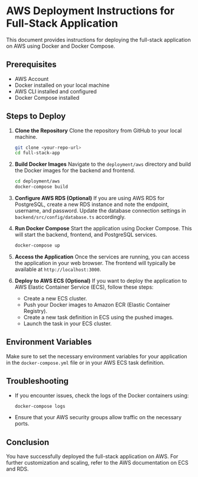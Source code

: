 # AWS Deployment Instructions for Full-Stack Application

This document provides instructions for deploying the full-stack application on AWS using Docker and Docker Compose.

## Prerequisites

- AWS Account
- Docker installed on your local machine
- AWS CLI installed and configured
- Docker Compose installed

## Steps to Deploy

1. **Clone the Repository**
   Clone the repository from GitHub to your local machine.

   ```bash
   git clone <your-repo-url>
   cd full-stack-app
   ```

2. **Build Docker Images**
   Navigate to the `deployment/aws` directory and build the Docker images for the backend and frontend.

   ```bash
   cd deployment/aws
   docker-compose build
   ```

3. **Configure AWS RDS (Optional)**
   If you are using AWS RDS for PostgreSQL, create a new RDS instance and note the endpoint, username, and password. Update the database connection settings in `backend/src/config/database.ts` accordingly.

4. **Run Docker Compose**
   Start the application using Docker Compose. This will start the backend, frontend, and PostgreSQL services.

   ```bash
   docker-compose up
   ```

5. **Access the Application**
   Once the services are running, you can access the application in your web browser. The frontend will typically be available at `http://localhost:3000`.

6. **Deploy to AWS ECS (Optional)**
   If you want to deploy the application to AWS Elastic Container Service (ECS), follow these steps:
   - Create a new ECS cluster.
   - Push your Docker images to Amazon ECR (Elastic Container Registry).
   - Create a new task definition in ECS using the pushed images.
   - Launch the task in your ECS cluster.

## Environment Variables

Make sure to set the necessary environment variables for your application in the `docker-compose.yml` file or in your AWS ECS task definition.

## Troubleshooting

- If you encounter issues, check the logs of the Docker containers using:

  ```bash
  docker-compose logs
  ```

- Ensure that your AWS security groups allow traffic on the necessary ports.

## Conclusion

You have successfully deployed the full-stack application on AWS. For further customization and scaling, refer to the AWS documentation on ECS and RDS.